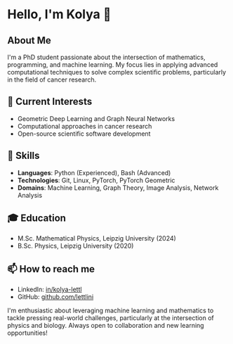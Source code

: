 # Hello, I'm Kolya 👋

## About Me
I'm a PhD student passionate about the intersection of
mathematics, programming, and machine learning.
My focus lies in applying advanced computational techniques to solve complex
scientific problems, particularly in the field of cancer research.

## 🔭 Current Interests
- Geometric Deep Learning and Graph Neural Networks
- Computational approaches in cancer research
- Open-source scientific software development

## 🌱 Skills
- **Languages**: Python (Experienced), Bash (Advanced)
- **Technologies**: Git, Linux, PyTorch, PyTorch Geometric
- **Domains**: Machine Learning, Graph Theory, Image Analysis, Network Analysis

## 🎓 Education
- M.Sc. Mathematical Physics, Leipzig University (2024)
- B.Sc. Physics, Leipzig University (2020)

## 📫 How to reach me
- LinkedIn: [in/kolya-lettl](https://linkedin.com/in/kolya-lettl)
- GitHub: [github.com/lettlini](https://github.com/lettlini)

I'm enthusiastic about leveraging machine learning and mathematics to tackle pressing real-world challenges, particularly at the intersection of physics and biology. Always open to collaboration and new learning opportunities!
